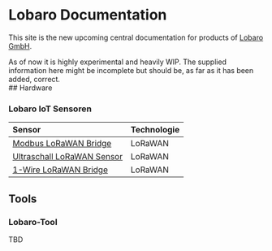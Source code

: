 # Lobaro Documentation

This site is the new upcoming central documentation for products 
of [Lobaro GmbH][lobaro]. 

<div class="alert alert-primary" role="alert">
 As of now it is highly experimental and heavily WIP.
The supplied information here might be incomplete but should be, as far as it has 
been added, correct.
</div>
## Hardware

### Lobaro IoT Sensoren

| Sensor          | Technologie     | 
| :-------------  |:----------------|
| [Modbus LoRaWAN Bridge](iot-devices/modbus-lorawan.md)       | LoRaWAN |
| [Ultraschall LoRaWAN Sensor](iot-devices/usonic-lorawan.md)  | LoRaWAN |
| [1-Wire LoRaWAN Bridge](iot-devices/1-wire-lorawan.md)       | LoRaWAN |

## Tools

### Lobaro-Tool
TBD

[lobaro]: https://lobaro.com
